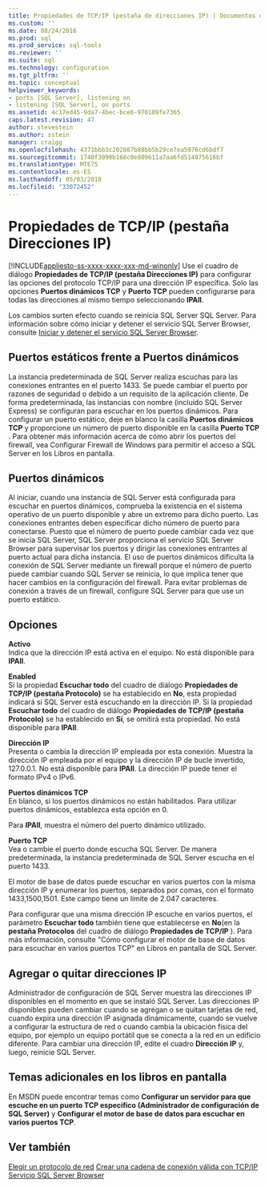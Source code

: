 ```yaml
---
title: Propiedades de TCP/IP (pestaña de direcciones IP) | Documentos de Microsoft
ms.custom: ''
ms.date: 08/24/2016
ms.prod: sql
ms.prod_service: sql-tools
ms.reviewer: ''
ms.suite: sql
ms.technology: configuration
ms.tgt_pltfrm: ''
ms.topic: conceptual
helpviewer_keywords:
- ports [SQL Server], listening on
- listening [SQL Server], on ports
ms.assetid: 4c17ed45-9da7-4bec-bce6-970109fe7365
caps.latest.revision: 47
author: stevestein
ms.author: sstein
manager: craigg
ms.openlocfilehash: 4371bbb3c202087b88bb5b29ce7ea5976cd6bdf7
ms.sourcegitcommit: 1740f3090b168c0e809611a7aa6fd514075616bf
ms.translationtype: MTE75
ms.contentlocale: es-ES
ms.lasthandoff: 05/03/2018
ms.locfileid: "33072452"
---
```

# <a name="tcpip-properties-ip-addresses-tab"></a>Propiedades de TCP/IP (pestaña Direcciones IP)
[!INCLUDE[appliesto-ss-xxxx-xxxx-xxx-md-winonly](../../includes/appliesto-ss-xxxx-xxxx-xxx-md-winonly.md)]
  Use el cuadro de diálogo **Propiedades de TCP/IP (pestaña Direcciones IP)** para configurar las opciones del protocolo TCP/IP para una dirección IP específica. Solo las opciones **Puertos dinámicos TCP** y **Puerto TCP** pueden configurarse para todas las direcciones al mismo tiempo seleccionando **IPAll**.  
  
 Los cambios surten efecto cuando se reinicia SQL Server SQL Server. Para información sobre cómo iniciar y detener el servicio SQL Server Browser, consulte [Iniciar y detener el servicio SQL Server Browser](../../database-engine/configure-windows/start-stop-pause-resume-restart-sql-server-services.md).  
  
## <a name="static-vs-dynamic-ports"></a>Puertos estáticos frente a Puertos dinámicos  
 La instancia predeterminada de SQL Server realiza escuchas para las conexiones entrantes en el puerto 1433. Se puede cambiar el puerto por razones de seguridad o debido a un requisito de la aplicación cliente. De forma predeterminada, las instancias con nombre (incluido SQL Server Express) se configuran para escuchar en los puertos dinámicos. Para configurar un puerto estático, deje en blanco la casilla **Puertos dinámicos TCP** y proporcione un número de puerto disponible en la casilla **Puerto TCP** . Para obtener más información acerca de cómo abrir los puertos del firewall, vea Configurar Firewall de Windows para permitir el acceso a SQL Server en los Libros en pantalla.  
  
## <a name="dynamic-ports"></a>Puertos dinámicos  
 Al iniciar, cuando una instancia de SQL Server está configurada para escuchar en puertos dinámicos, comprueba la existencia en el sistema operativo de un puerto disponible y abre un extremo para dicho puerto. Las conexiones entrantes deben especificar dicho número de puerto para conectarse. Puesto que el número de puerto puede cambiar cada vez que se inicia SQL Server, SQL Server proporciona el servicio SQL Server Browser para supervisar los puertos y dirigir las conexiones entrantes al puerto actual para dicha instancia. El uso de puertos dinámicos dificulta la conexión de SQL Server mediante un firewall porque el número de puerto puede cambiar cuando SQL Server se reinicia, lo que implica tener que hacer cambios en la configuración del firewall. Para evitar problemas de conexión a través de un firewall, configure SQL Server para que use un puerto estático.  
  
## <a name="options"></a>Opciones  
 **Activo**  
 Indica que la dirección IP está activa en el equipo. No está disponible para **IPAll**.  
  
 **Enabled**  
 Si la propiedad **Escuchar todo** del cuadro de diálogo **Propiedades de TCP/IP (pestaña Protocolo)** se ha establecido en **No**, esta propiedad indicará si SQL Server está escuchando en la dirección IP. Si la propiedad **Escuchar todo** del cuadro de diálogo **Propiedades de TCP/IP (pestaña Protocolo)** se ha establecido en **Sí**, se omitirá esta propiedad. No está disponible para **IPAll**.  
  
 **Dirección IP**  
 Presenta o cambia la dirección IP empleada por esta conexión. Muestra la dirección IP empleada por el equipo y la dirección IP de bucle invertido, 127.0.0.1. No está disponible para **IPAll**. La dirección IP puede tener el formato IPv4 o IPv6.  
  
 **Puertos dinámicos TCP**  
 En blanco, si los puertos dinámicos no están habilitados. Para utilizar puertos dinámicos, establezca esta opción en 0.  
  
 Para **IPAll**, muestra el número del puerto dinámico utilizado.  
  
 **Puerto TCP**  
 Vea o cambie el puerto donde escucha SQL Server. De manera predeterminada, la instancia predeterminada de SQL Server escucha en el puerto 1433.  
  
 El motor de base de datos puede escuchar en varios puertos con la misma dirección IP y enumerar los puertos, separados por comas, con el formato 1433,1500,1501. Este campo tiene un límite de 2.047 caracteres.  
  
 Para configurar que una misma dirección IP escuche en varios puertos, el parámetro **Escuchar todo** también tiene que establecerse en **No**(en la **pestaña Protocolos** del cuadro de diálogo **Propiedades de TCP/IP** ). Para más información, consulte "Cómo configurar el motor de base de datos para escuchar en varios puertos TCP" en Libros en pantalla de SQL Server.  
  
## <a name="adding-or-removing-ip-addresses"></a>Agregar o quitar direcciones IP  
 Administrador de configuración de SQL Server muestra las direcciones IP disponibles en el momento en que se instaló SQL Server. Las direcciones IP disponibles pueden cambiar cuando se agregan o se quitan tarjetas de red, cuando expira una dirección IP asignada dinámicamente, cuando se vuelve a configurar la estructura de red o cuando cambia la ubicación física del equipo, por ejemplo un equipo portátil que se conecta a la red en un edificio diferente. Para cambiar una dirección IP, edite el cuadro **Dirección IP** y, luego, reinicie SQL Server.  
  
## <a name="additional-topics-in-books-online"></a>Temas adicionales en los libros en pantalla  
 En MSDN puede encontrar temas como **Configurar un servidor para que escuche en un puerto TCP específico (Administrador de configuración de SQL Server)** y **Configurar el motor de base de datos para escuchar en varios puertos TCP**.  
  
## <a name="see-also"></a>Ver también  
 [Elegir un protocolo de red](https://msdn.microsoft.com/library/ms187892(v=sql.120).aspx)   
 [Crear una cadena de conexión válida con TCP/IP](creating-a-valid-connection-string-using-tcp-ip.md)   
 [Servicio SQL Server Browser](https://msdn.microsoft.com/library/ms181087(v=sql.130).aspx)  
  
  
